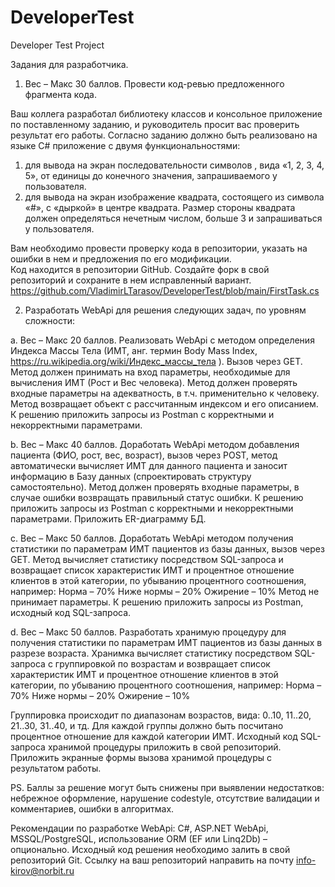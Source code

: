 # DeveloperTest
Developer Test Project


Задания для разработчика.

1.	Вес – Макс 30 баллов. Провести код-ревью предложенного фрагмента кода. 

Ваш коллега разработал библиотеку классов и консольное приложение по поставленному заданию, и руководитель просит вас проверить результат его работы.
Согласно заданию должно быть реализовано на языке C# приложение с двумя функциональностями:
1. для вывода на экран последовательности символов , вида «1, 2, 3, 4, 5», от единицы до конечного значения, запрашиваемого у пользователя. 
2. для вывода на экран изображение квадрата, состоящего из символа «#», с «дыркой» в центре квадрата. Размер стороны квадрата должен определяться нечетным числом, больше 3 и запрашиваться у пользователя.

Вам необходимо провести проверку кода в репозитории, указать на ошибки в нем и предложения по его модификации.  
Код находится в репозитории GitHub. Создайте форк в свой репозиторий и сохраните в нем исправленный вариант. 
https://github.com/VladimirLTarasov/DeveloperTest/blob/main/FirstTask.cs 


2.	Разработать WebApi для решения следующих задач, по уровням сложности:

a.	Вес – Макс 20 баллов.
Реализовать WebApi с методом определения Индекса Массы Тела (ИМТ, анг. термин Body Mass Index, https://ru.wikipedia.org/wiki/Индекс_массы_тела ). Вызов через GET. Метод должен принимать на вход параметры, необходимые для вычисления ИМТ (Рост и Вес человека). Метод должен проверять входные параметры на адекватность, в т.ч. применительно к человеку. Метод возвращает объект с рассчитанным индексом и его описанием.
К решению приложить запросы из Postman с корректными и некорректными параметрами.

b.	Вес – Макс 40 баллов.
Доработать WebApi методом добавления пациента (ФИО, рост, вес, возраст), вызов через POST, метод автоматически вычисляет ИМТ для данного пациента и заносит информацию в Базу данных (спроектировать структуру самостоятельно). Метод должен проверять входные параметры, в случае ошибки возвращать правильный статус ошибки. 
К решению приложить запросы из Postman с корректными и некорректными параметрами. Приложить ER-диаграмму БД.

c.	Вес – Макс 50 баллов.
Доработать WebApi методом получения статистики по параметрам ИМТ пациентов из базы данных, вызов через GET. Метод вычисляет статистику посредством SQL-запроса и возвращает список характеристик ИМТ и процентное отношение клиентов в этой категории, по убыванию процентного соотношения, например:
Норма – 70%
Ниже нормы – 20%
Ожирение – 10%
Метод не принимает параметры.
К решению приложить запросы из Postman, исходный код SQL-запроса.

d.	Вес – Макс 50 баллов.
Разработать хранимую процедуру для получения статистики по параметрам ИМТ пациентов из базы данных в разрезе возраста. Хранимка вычисляет статистику посредством SQL-запроса с группировкой по возрастам и возвращает список характеристик ИМТ и процентное отношение клиентов в этой категории, по убыванию процентного соотношения, например:
Норма – 70%
Ниже нормы – 20%
Ожирение – 10%

Группировка происходит по диапазонам возрастов, вида: 
0..10,
11..20,
21..30,
31..40, и тд. Для каждой группы должно быть посчитано процентное отношение для каждой категории ИМТ.
Исходный код SQL-запроса хранимой процедуры приложить в свой репозиторий.
Приложить экранные формы вызова хранимой процедуры с результатом работы.


PS.
Баллы за решение могут быть снижены при выявлении недостатков: небрежное оформление, нарушение codestyle, отсутствие валидации и комментариев, ошибки в алгоритмах.

Рекомендации по разработке WebApi: C#, ASP.NET WebApi, MSSQL/PostgreSQL, использование ORM (EF или Linq2Db) – опционально.
Исходный код решения необходимо залить в свой репозиторий Git.
Ссылку на ваш репозиторий направить на почту info-kirov@norbit.ru
